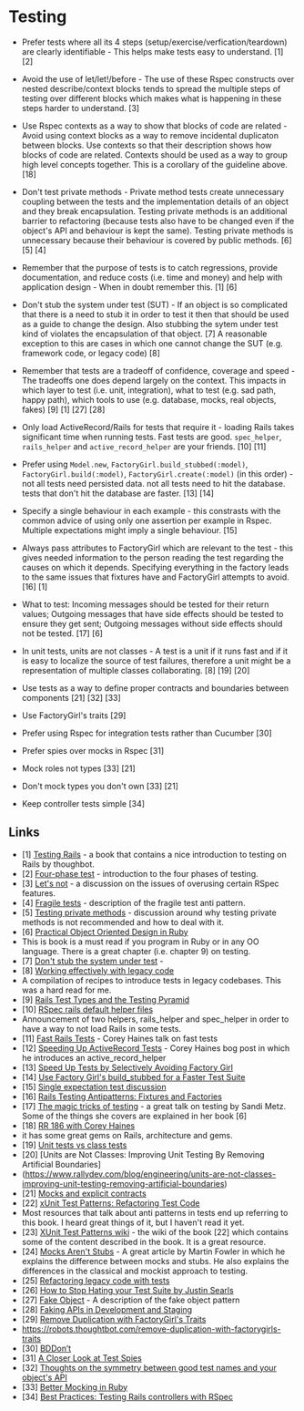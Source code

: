 # Testing

- Prefer tests where all its 4 steps (setup/exercise/verfication/teardown) are clearly identifiable - This helps make
tests easy to understand. [1] [2]

- Avoid the use of let/let!/before - The use of these Rspec constructs over nested describe/context blocks tends to
spread the multiple steps of testing over different blocks which makes what is happening in these steps harder to
understand. [3]

- Use Rspec contexts as a way to show that blocks of code are related - Avoid using context blocks as a way to remove
incidental duplicaton between blocks. Use contexts so that their description shows how blocks of code are related.
Contexts should be used as a way to group high level concepts together. This is a corollary of the guideline above. [18]

- Don't test private methods - Private method tests create unnecessary coupling between the tests and the implementation
details of an object and they break encapsulation. Testing private methods is an additional barrier to refactoring
(because tests also have to be changed even if the object's API and behaviour is kept the same). Testing private methods
is unnecessary because their behaviour is covered by public methods. [6] [5] [4]

- Remember that the purpose of tests is to catch regressions, provide documentation, and reduce costs (i.e. time
and money) and help with application design - When in doubt remember this. [1] [6]

- Don't stub the system under test (SUT) - If an object is so complicated that there is a need to stub it in order to test it then
that should be used as a guide to change the design. Also stubbing the sytem under test kind of violates the
encapsulation of that object. [7] A reasonable exception to this are cases in which one cannot change the SUT (e.g.
framework code, or legacy code) [8]

- Remember that tests are a tradeoff of confidence, coverage and speed - The tradeoffs one does depend largely on the
context. This impacts in which layer to test (i.e. unit, integration), what to test (e.g. sad path, happy path), which
tools to use (e.g. database, mocks, real objects, fakes) [9] [1] [27] [28]

- Only load ActiveRecord/Rails for tests that require it - loading Rails takes significant time when running tests. Fast
tests are good. `spec_helper`, `rails_helper` and `active_record_helper` are your friends. [10] [11]

- Prefer using `Model.new`, `FactoryGirl.build_stubbed(:model)`, `FactoryGirl.build(:model)`, `FactoryGirl.create(:model)`
(in this order) - not all tests need persisted data. not all tests need to hit the database. tests that don't hit the
database are faster. [13] [14]

- Specify a single behaviour in each example - this constrasts with the common advice of using only one assertion per
example in Rspec. Multiple expectations might imply a single behaviour. [15]

- Always pass attributes to FactoryGirl which are relevant to the test - this gives needed information to the person
reading the test regarding the causes on which it depends. Specifying everything in the factory leads to the same issues
that fixtures have and FactoryGirl attempts to avoid. [16] [1]

- What to test: Incoming messages should be tested for their return values; Outgoing messages that have side effects
should be tested to ensure they get sent; Outgoing messages without side effects should not be tested. [17] [6]

- In unit tests, units are not classes - A test is a unit if it runs fast and if it is easy to localize the source of
test failures, therefore a unit might be a representation of multiple classes collaborating. [8] [19] [20]

- Use tests as a way to define proper contracts and boundaries between components [21] [32] [33]

- Use FactoryGirl's traits [29]

- Prefer using Rspec for integration tests rather than Cucumber [30]

- Prefer spies over mocks in Rspec [31]

- Mock roles not types [33] [21]

- Don't mock types you don't own [33] [21]

- Keep controller tests simple [34]

## Links
- [1] [Testing Rails](https://gumroad.com/l/testing-rails) - a book that contains a nice introduction to testing on
Rails by thoughbot.
- [2] [Four-phase test](https://robots.thoughtbot.com/four-phase-test) - introduction to the four phases of testing.
- [3] [Let's not](https://robots.thoughtbot.com/lets-not) - a discussion on the issues of overusing certain RSpec
features.
- [4] [Fragile tests](http://xunitpatterns.com/Fragile%20Test.html) - description of the fragile test anti pattern.
- [5] [Testing private methods](https://practicingruby.com/articles/testing-private-methods) - discussion around why
testing private methods is not recommended and how to deal with it.
- [6] [Practical Object Oriented Design in Ruby](http://www.amazon.com/Practical-Object-Oriented-Design-Ruby-Addison-Wesley/dp/0321721330)
- This is book is a must read if you program in Ruby or in any OO language. There is a great chapter (i.e. chapter 9)
on testing.
- [7] [Don't stub the system under test](https://robots.thoughtbot.com/don-t-stub-the-system-under-test) -
- [8] [Working effectively with legacy code](http://www.amazon.com/Working-Effectively-Legacy-Michael-Feathers/dp/0131177052)
- A compilation of recipes to introduce tests in legacy codebases. This was a hard read for me.
- [9] [Rails Test Types and the Testing Pyramid](https://robots.thoughtbot.com/rails-test-types-and-the-testing-pyramid)
- [10] [RSpec rails default helper files](https://relishapp.com/rspec/rspec-rails/docs/upgrade#default-helper-files)
- Announcement of two helpers, rails_helper and spec_helper in order to have a way to not load Rails in some tests.
- [11] [Fast Rails Tests](https://www.youtube.com/watch?v=bNn6M2vqxHE) - Corey Haines talk on fast tests
- [12] [Speeding Up ActiveRecord Tests](http://articles.coreyhaines.com/posts/active-record-spec-helper/) - Corey Haines
bog post in which he introduces an active_record_helper
- [13] [Speed Up Tests by Selectively Avoiding Factory Girl](https://robots.thoughtbot.com/speed-up-tests-by-selectively-avoiding-factory-girl)
- [14] [Use Factory Girl's build_stubbed for a Faster Test Suite](https://robots.thoughtbot.com/use-factory-girls-build-stubbed-for-a-faster-test)
- [15] [Single expectation test discussion](https://github.com/andreareginato/betterspecs/issues/5#issuecomment-9110114)
- [16] [Rails Testing Antipatterns: Fixtures and Factories](https://semaphoreci.com/blog/2014/01/14/rails-testing-antipatterns-fixtures-and-factories.html)
- [17] [The magic tricks of testing](https://www.youtube.com/watch?v=URSWYvyc42M) - a great talk on testing by Sandi
Metz. Some of the things she covers are explained in her book [6]
- [18] [RR 186 with Corey Haines](https://devchat.tv/ruby-rogues/186-rr-the-4-rules-of-simple-design-with-corey-haines)
- it has some great gems on Rails, architecture and gems.
- [19] [Unit tests vs class tests](http://blog.arkency.com/2014/09/unit-tests-vs-class-tests/)
- [20] [Units are Not Classes: Improving Unit Testing By Removing Artificial Boundaries]
- (https://www.rallydev.com/blog/engineering/units-are-not-classes-improving-unit-testing-removing-artificial-boundaries)
- [21] [Mocks and explicit contracts](http://blog.plataformatec.com.br/2015/10/mocks-and-explicit-contracts/)
- [22] [xUnit Test Patterns: Refactoring Test Code](http://www.amazon.com/xUnit-Test-Patterns-Refactoring-Code/dp/0131495054)
- Most resources that talk about anti patterns in tests end up referring to this book. I heard great things of it, but I
haven't read it yet.
- [23] [XUnit Test Patterns wiki](http://xunitpatterns.com/) - the wiki of the book [22] which contains some of the content described in the
book. It is a great resource.
- [24] [Mocks Aren't Stubs](http://martinfowler.com/articles/mocksArentStubs.html) - A great article by Martin Fowler
in which he explains the difference between mocks and stubs. He also explains the differences in the classical and
mockist approach to testing.
- [25] [Refactoring legacy code with tests](https://github.com/testdouble/contributing-tests/wiki/Refactoring-Legacy-code-with-tests)
- [26] [How to Stop Hating your Test Suite by Justin Searls](https://www.youtube.com/watch?v=VD51AkG8EZw&list=PLE7tQUdRKcyYqT3LHMg4iH270kfyENCpp&index=10)
- [27] [Fake Object](http://xunitpatterns.com/Fake%20Object.html) - A description of the fake object pattern
- [28] [Faking APIs in Development and Staging](https://robots.thoughtbot.com/faking-apis-in-development-and-staging)
- [29] [Remove Duplication with FactoryGirl's Traits](https://robots.thoughtbot.com/remove-duplication-with-factorygirls-traits)
- https://robots.thoughtbot.com/remove-duplication-with-factorygirls-traits
- [30] [BDDon’t](https://thoughtworks.github.io/p2/issue12/bdd-dont/)
- [31] [A Closer Look at Test Spies](https://robots.thoughtbot.com/a-closer-look-at-test-spies)
- [32] [Thoughts on the symmetry between good test names and your object's API](http://articles.coreyhaines.com/posts/test-names-should-influence-design/)
- [33] [Better Mocking in Ruby](http://blog.carbonfive.com/2011/02/11/better-mocking-in-ruby/)
- [34] [Best Practices: Testing Rails controllers with RSpec](http://codecrate.com/2014/11/rspec-controllers-best-practices.html)

